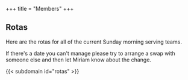 +++
title = "Members"
+++

## Rotas

Here are the rotas for all of the current Sunday morning serving teams.

If there's a date you can't manage please try to arrange a swap with someone else and then let Miriam know about the change.

<!-- **The rotas aren't available at the moment, but will be back soon** -->
{{< subdomain id="rotas" >}}
